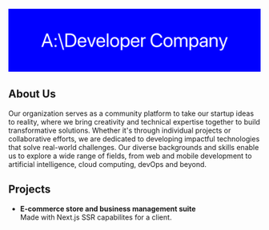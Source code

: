 ![Company Logo](../assets/GitHub-README.png)

## About Us
Our organization serves as a community platform to take our startup ideas to reality, where we bring creativity and technical expertise together to build transformative solutions. Whether it's through individual projects or collaborative efforts, we are dedicated to developing impactful technologies that solve real-world challenges. Our diverse backgrounds and skills enable us to explore a wide range of fields, from web and mobile development to artificial intelligence, cloud computing, devOps and beyond.

## Projects
- **E-commerce store and business management suite**<br>
  Made with Next.js SSR capabilites for a client.
